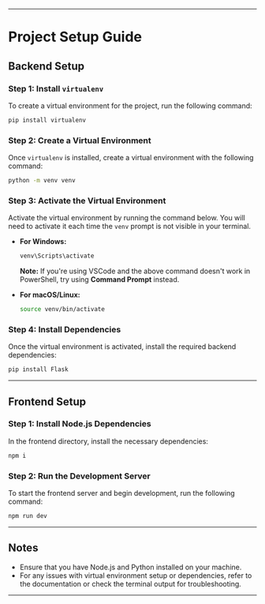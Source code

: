 
---

# Project Setup Guide

## Backend Setup

### Step 1: Install `virtualenv`
To create a virtual environment for the project, run the following command:
```bash
pip install virtualenv
```

### Step 2: Create a Virtual Environment
Once `virtualenv` is installed, create a virtual environment with the following command:
```bash
python -m venv venv
```

### Step 3: Activate the Virtual Environment
Activate the virtual environment by running the command below. You will need to activate it each time the `venv` prompt is not visible in your terminal.
- **For Windows:**
  ```bash
  venv\Scripts\activate
  ```
  **Note:** If you're using VSCode and the above command doesn't work in PowerShell, try using **Command Prompt** instead.

- **For macOS/Linux:**
  ```bash
  source venv/bin/activate
  ```

### Step 4: Install Dependencies
Once the virtual environment is activated, install the required backend dependencies:
```bash
pip install Flask
```

---

## Frontend Setup

### Step 1: Install Node.js Dependencies
In the frontend directory, install the necessary dependencies:
```bash
npm i
```

### Step 2: Run the Development Server
To start the frontend server and begin development, run the following command:
```bash
npm run dev
```

---

## Notes
- Ensure that you have Node.js and Python installed on your machine.
- For any issues with virtual environment setup or dependencies, refer to the documentation or check the terminal output for troubleshooting.

---
